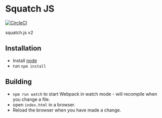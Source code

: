 # Squatch JS
[![CircleCI](https://circleci.com/gh/saasquatch/squatch-js.svg?style=svg)](https://circleci.com/gh/saasquatch/squatch-js)

squatch.js v2

## Installation

* Install  [node](https://nodejs.org)
* run `npm install`

## Building

* `npm run watch` to start Webpack in watch mode - will recompile when you change a file.
* open `index.html` in a browser.
* Reload the browser when you have made a change.
